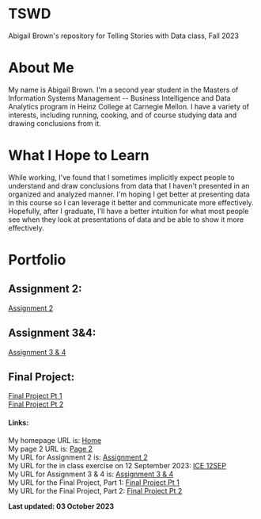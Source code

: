 # TSWD
Abigail Brown's repository for Telling Stories with Data class, Fall 2023

# About Me
My name is Abigail Brown. I'm a second year student in the Masters of Information Systems Management -- Business Intelligence and Data Analytics program in Heinz College at Carnegie Mellon. I have a variety of interests, including running, cooking, and of course studying data and drawing conclusions from it.

# What I Hope to Learn
While working, I've found that I sometimes implicitly expect people to understand and draw conclusions from data that I haven't presented in an organized and analyzed manner. I'm hoping I get better at presenting data in this course so I can leverage it better and communicate more effectively. Hopefully, after I graduate, I'll have a better intuition for what most people see when they look at presentations of data and be able to show it more effectively.

# Portfolio

## Assignment 2:
[Assignment 2](https://abiabrown.github.io/TSWD/Assignment2)   

## Assignment 3&4:
[Assignment 3 & 4](https://abiabrown.github.io/TSWD/Assignment_3&4) 

## Final Project:
[Final Project Pt 1](https://abiabrown.github.io/TSWD/Final_Project_Pt1)   
[Final Project Pt 2](https://abiabrown.github.io/TSWD/Final_Project_Pt2)   

#### Links:
My homepage URL is: [Home](https://abiabrown.github.io/TSWD/)  
My page 2 URL is: [Page 2](https://abiabrown.github.io/TSWD/page2)   
My URL for Assignment 2 is: [Assignment 2](https://abiabrown.github.io/TSWD/Assignment2)   
My URL for the in class exercise on 12 September 2023: [ICE 12SEP](https://abiabrown.github.io/TSWD/In-Class_9-12)   
My URL for Assignment 3 & 4 is: [Assignment 3 & 4](https://abiabrown.github.io/TSWD/Assignment_3&4)   
My URL for the Final Project, Part 1: [Final Project Pt 1](https://abiabrown.github.io/TSWD/Final_Project_Pt1)    
My URL for the Final Project, Part 2: [Final Project Pt 2](https://abiabrown.github.io/TSWD/Final_Project_Pt2)    

**Last updated: 03 October 2023**
